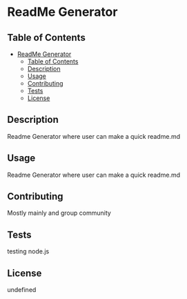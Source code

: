 
# ReadMe Generator

## Table of Contents
- [ReadMe Generator](#readme-generator)
  - [Table of Contents](#table-of-contents)
  - [Description](#description)
  - [Usage](#usage)
  - [Contributing](#contributing)
  - [Tests](#tests)
  - [License](#license)

## Description

Readme Generator where user can make a quick readme.md

## Usage

Readme Generator where user can make a quick readme.md

## Contributing

Mostly mainly and group community

## Tests

testing node.js

## License

undefined
